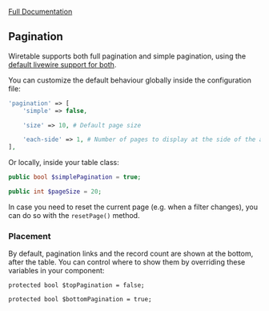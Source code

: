 [Full Documentation](./README.md)

## Pagination

Wiretable supports both full pagination and simple pagination, using
the [default livewire support for both](https://laravel-livewire.com/docs/2.x/pagination).

You can customize the default behaviour globally inside the configuration file:

```php
'pagination' => [
    'simple' => false, 

    'size' => 10, # Default page size

    'each-side' => 1, # Number of pages to display at the side of the active page
],
```

Or locally, inside your table class:

```php
public bool $simplePagination = true;

public int $pageSize = 20;
```

In case you need to reset the current page (e.g. when a filter changes), you can do so with the `resetPage()` method.


### Placement

By default, pagination links and the record count are shown at the bottom, after the table. 
You can control where to show them by overriding these variables in your component:

```
protected bool $topPagination = false;

protected bool $bottomPagination = true;
```
